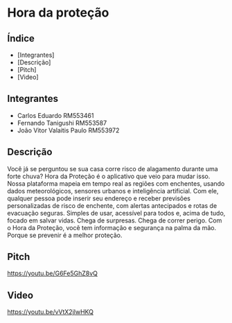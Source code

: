 # Hora da proteção 

## Índice 

- [Integrantes]
- [Descrição]
- [Pitch]
- [Video]   

## Integrantes  
- Carlos Eduardo RM553461
- Fernando Tanigushi RM553587
- João Vitor Valaitis Paulo RM553972

## Descrição
Você já se perguntou se sua casa corre risco de alagamento
durante uma forte chuva?
Hora da Proteção é o aplicativo que veio para mudar isso. Nossa
plataforma mapeia em tempo real as regiões com enchentes,
usando dados meteorológicos, sensores urbanos e inteligência
artificial.
Com ele, qualquer pessoa pode inserir seu endereço e receber
previsões personalizadas de risco de enchente, com alertas
antecipados e rotas de evacuação seguras.
Simples de usar, acessível para todos e, acima de tudo, focado em
salvar vidas.
Chega de surpresas. Chega de correr perigo.
Com o Hora da Proteção, você tem informação e segurança na
palma da mão.
Porque se prevenir é a melhor proteção.

## Pitch

https://youtu.be/G6Fe5GhZ8vQ

## Video

https://youtu.be/vVtX2jlwHKQ

